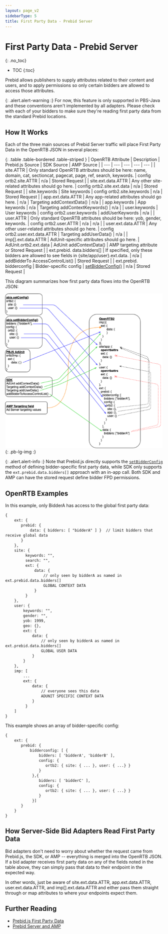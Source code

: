 ```yaml
---
layout: page_v2
sidebarType: 5
title: First Party Data - Prebid Server
---
```


# First Party Data - Prebid Server
{: .no_toc}

* TOC
{:toc}

Prebid allows publishers to supply attributes related to their content
and users, and to apply permissions so only certain bidders are allowed
to access those attributes.

{: .alert.alert-warning :}
For now, this feature is only supported in PBS-Java and these conventions aren't implemented by all adapters. Please
check with each of your bidders to make sure they're reading first
party data from the standard Prebid locations.

## How It Works

Each of the three main sources of Prebid Server traffic will place
First Party Data in the OpenRTB JSON in several places:

{: .table .table-bordered .table-striped }
| OpenRTB Attribute | Description | Prebid.js Source | SDK Source | AMP Source |
| --- | --- | --- | --- | --- |
| site.ATTR | Only standard OpenRTB attributes should be here: name, domain, cat, sectioncat, pagecat, page, ref, search, keywords. | config ortb2.site.ATTR | n/a | Stored Request |
| site.ext.data.ATTR | Any other site-related attributes should go here. | config ortb2.site.ext.data | n/a | Stored Request |
| site.keywords | Site keywords | config ortb2.site.keywords | n/a | Stored Request |
| app.ext.data.ATTR | Any app-related attributes should go here. | n/a | Targeting addContextData() | n/a |
| app.keywords | App keywords | n/a | Targeting addContextKeywords() | n/a |
| user.keywords | User keywords | config ortb2.user.keywords | addUserKeywords | n/a |
| user.ATTR | Only standard OpenRTB attributes should be here: yob, gender, keywords. | config ortb2.user.ATTR | n/a | n/a |
| user.ext.data.ATTR | Any other user-related attributes should go here. | config ortb2.user.ext.data.ATTR | Targeting addUserData() | n/a |
| imp[].ext.data.ATTR | AdUnit-specific attributes should go here. | AdUnit.ortb2.ext.data | AdUnit addContextData() | AMP targeting attribute or Stored Request |
| ext.prebid. data.bidders[] | If specified, only these bidders are allowed to see fields in {site/app/user}.ext.data. | n/a | addBidderTo AccessControlList() | Stored Request |
| ext.prebid. bidderconfig | Bidder-specific config | [setBidderConfig()](/dev-docs/publisher-api-reference/setBidderConfig.html) | n/a | Stored Request |

This diagram summarizes how first party data flows into the OpenRTB JSON:

![First Party Data Summary](/assets/images/flowcharts/FirstPartyData-Detailed.png){: .pb-lg-img :}

{: .alert.alert-info :}
Note that Prebid.js directly supports the [`setBidderConfig`](/dev-docs/publisher-api-reference/setBidderConfig.html) method of defining
bidder-specific first party data, while SDK only supports the `ext.prebid.data.bidders[]` approach with an in-app call.
Both SDK and AMP can have the stored request define bidder FPD permissions.

## OpenRTB Examples

In this example, only BidderA has access to the global first party data:
```
{
    ext: {
       prebid: {
           data: { bidders: [ "bidderA" ] }  // limit bidders that receive global data
       }
    },
    site: {
         keywords: "",
         search: "",
         ext: {
             data: {
                 // only seen by bidderA as named in ext.prebid.data.bidders[]
                 GLOBAL CONTEXT DATA
             }
         }
    },
    user: {
        keywords: "",
        gender: "",
        yob: 1999,
        geo: {},
        ext: {
            data: {
                // only seen by bidderA as named in ext.prebid.data.bidders[]
                GLOBAL USER DATA
            }  
        }
    },
    imp: [
        ...
        ext: {
            data: {
                // everyone sees this data
                ADUNIT SPECIFIC CONTEXT DATA
            }
         }
    ]
}
```

This example shows an array of bidder-specific config:
```
{
    ext: {
       prebid: {
           bidderconfig: [ {
               bidders: [ 'bidderA', 'bidderB' ],
               config: {
                  ortb2: { site: { ... }, user: { ...} }
               }
            },{
               bidders: [ 'bidderC' ],
               config: {
                  ortb2: { site: { ... }, user: { ...} }
               }
            }]
       }
    }
}
```

## How Server-Side Bid Adapters Read First Party Data

Bid adapters don't need to worry about whether the request came from
Prebid.js, the SDK, or AMP -- everything is merged into the OpenRTB JSON. If a bid adapter receives first party data on any of the fields noted in
the table above, they can simply pass that data to their endpoint in
the expected way.

In other words, just be aware of site.ext.data.ATTR, app.ext.data.ATTR, user.ext.data.ATTR,
and imp[].ext.data.ATTR and either pass them straight through or map
attributes to where your endpoints expect them.

## Further Reading

- [Prebid.js First Party Data](/features/firstPartyData.html)
- [Prebid Server and AMP](/prebid-server/use-cases/pbs-amp.html)
